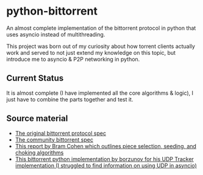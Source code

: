 # python-bittorrent

An almost complete implementation of the bittorrent protocol in python that uses asyncio instead of multithreading.

This project was born out of my curiosity about how torrent clients actually work and served to not just extend my knowledge on this topic, 
but introduce me to asyncio & P2P networking in python.  

## Current Status
It is almost complete (I have implemented all the core algorithms & logic), I just have to combine the parts together and test it.

## Source material
- [The original bittorrent protocol spec](http://www.bittorrent.org/beps/bep_0003.html)
- [The community bittorrent spec](https://wiki.theory.org/BitTorrentSpecification)
- [This report by Bram Cohen which outlines piece selection, seeding, and choking algorithms](http://bittorrent.org/bittorrentecon.pdf)
- [This bittorrent python implementation by borzunov for his UDP Tracker implementation (I struggled to find information on using UDP in asyncio)](https://github.com/borzunov/bit-torrent)
